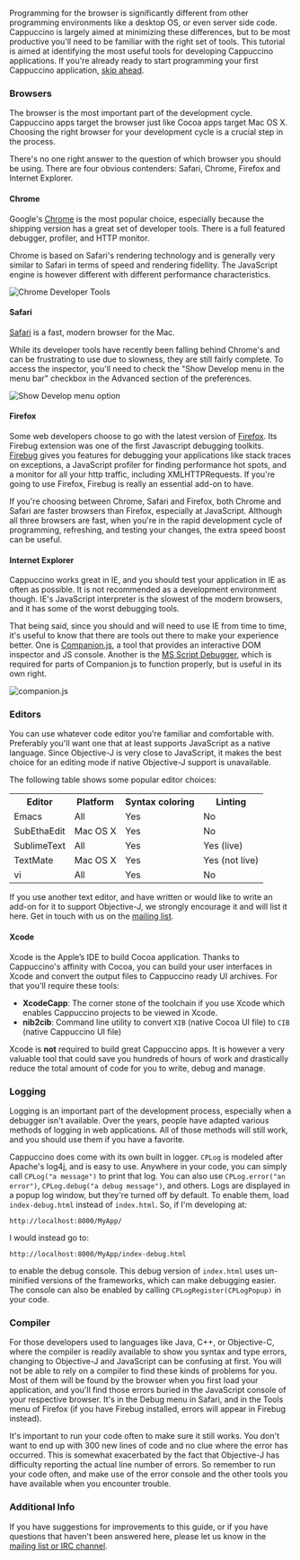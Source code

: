 Programming for the browser is significantly different from other programming environments like a desktop OS, or even server side code. Cappuccino is largely aimed at minimizing these differences, but to be most productive you'll need to be familiar with the right set of tools. This tutorial is aimed at identifying the most useful tools for developing Cappuccino applications. If you're already ready to start programming your first Cappuccino application, [skip ahead](/tutorial-scrapbook-1.html).

### Browsers

The browser is the most important part of the development cycle.
Cappuccino apps target the browser just like Cocoa apps target Mac OS X.
Choosing the right browser for your development cycle is a crucial step
in the process.

There's no one right answer to the question of which browser you should
be using. There are four obvious contenders: Safari, Chrome, Firefox and
Internet Explorer.

####  Chrome  

Google's [Chrome](http://www.google.com/chrome) is the most popular choice,
especially because the shipping version has a great set of
developer tools. There is a full featured debugger, profiler, and HTTP
monitor.

Chrome is based on Safari's rendering technology and is generally very similar to Safari in terms of speed and rendering fidellity. The JavaScript engine is however different with different performance characteristics.

![Chrome Developer Tools](/img/chrome-dev-tools.jpg)

####  Safari

[Safari](http://www.apple.com/safari/) is a fast, modern browser for the Mac.

While its developer tools have recently been falling behind Chrome's and can be frustrating to use due to slowness, they are still fairly complete. To access the inspector, you'll need to check the "Show Develop menu in the menu bar" checkbox in the Advanced section of the preferences.

![Show Develop menu option](/img/safari-develop-menu.jpg)

####  Firefox

Some web developers choose to go with the latest version of
[Firefox](http://getfirefox.com). Its Firebug extension was one of the
first Javascript debugging toolkits. [Firebug](http://getfirebug.com)
gives you features for debugging your applications like stack traces on
exceptions, a JavaScript profiler for finding performance hot spots, and
a monitor for all your http traffic, including XMLHTTPRequests. If
you're going to use Firefox, Firebug is really an essential add-on to
have.

If you're choosing between Chrome, Safari and Firefox, both Chrome and Safari are faster browsers than
Firefox, especially at JavaScript. Although all three browsers are fast, when
you're in the rapid development cycle of programming, refreshing, and
testing your changes, the extra speed boost can be useful.

####  Internet Explorer

Cappuccino works great in IE, and you should test your application in IE
as often as possible. It is not recommended as a development environment
though. IE's JavaScript interpreter is the slowest of the modern
browsers, and it has some of the worst debugging tools.

That being said, since you should and will need to use IE from time to
time, it's useful to know that there are tools out there to make your
experience better. One is
[Companion.js](http://www.my-debugbar.com/wiki/CompanionJS/HomePage), a
tool that provides an interactive DOM inspector and JS console. Another
is the [MS Script
Debugger](http://www.microsoft.com/downloads/details.aspx?familyid=2f465be0-94fd-4569-b3c4-dffdf19ccd99&displaylang=en),
which is required for parts of Companion.js to function properly, but is
useful in its own right.

![companion.js](/img/companion.gif)

### Editors

You can use whatever code editor you're familiar and comfortable with.
Preferably you'll want one that at least supports JavaScript as a native
language. Since Objective-J is very close to JavaScript, it makes the
best choice for an editing mode if native Objective-J support is
unavailable.

The following table shows some popular editor choices:

<table class="table span9">
<tbody><tr>
<th>Editor</th>
<th>Platform</th>
<th>Syntax coloring</th>
<th>Linting</th>
</tr>
<tr>
<td>Emacs</td>
<td>All</td>
<td>Yes</td>
<td>No</td>
</tr>
<tr>
<td>SubEthaEdit</td>
<td>Mac OS X</td>
<td>Yes</td>
<td>No</td>
</tr>
<tr>
<td>SublimeText</td>
<td>All</td>
<td>Yes</td>
<td>Yes (live)</td>
</tr>
<tr>
<td>TextMate</td>
<td>Mac OS X</td>
<td>Yes</td>
<td>Yes (not live)</td>
</tr>
<tr>
<td>vi</td>
<td>All</td>
<td>Yes</td>
<td>No</td>
</tr>
</tbody></table>

If you use another text editor, and have written or would like to write
an add-on for it to support Objective-J, we strongly encourage it and
will list it here. Get in touch with us on the [mailing
list](http://groups.google.com/group/objectivej).

####  Xcode

Xcode is the Apple’s IDE to build Cocoa application. Thanks to Cappuccino's affinity with Cocoa, you can build your user interfaces in Xcode and convert the output files to Cappuccino ready UI archives. For that you'll require these tools:

* **XcodeCapp**: The corner stone of the toolchain if you use Xcode which enables Cappuccino projects to be viewed in Xcode.
* **nib2cib**: Command line utility to convert `XIB` (native Cocoa UI file) to `CIB` (native Cappuccino UI file)

Xcode is **not** required to build great Cappuccino apps. It is however a very valuable tool that could save you hundreds of hours of work and drastically reduce the total amount of code for you to write, debug and manage.

### Logging

Logging is an important part of the development process, especially when
a debugger isn't available. Over the years, people have adapted various
methods of logging in web applications. All of those methods will still
work, and you should use them if you have a favorite.

Cappuccino does come with its own built in logger. `CPLog` is modeled
after Apache's log4j, and is easy to use. Anywhere in your code, you can
simply call `CPLog("a message")` to print that log. You can also use
`CPLog.error("an error")`, `CPLog.debug("a debug message")`, and others.
Logs are displayed in a popup log window, but they're turned off by
default. To enable them, load `index-debug.html` instead of `index.html`.
So, if I'm developing at:

    http://localhost:8000/MyApp/

I would instead go to:

    http://localhost:8000/MyApp/index-debug.html

to enable the debug console. This debug version of `index.html` uses
un-minified versions of the frameworks, which can make debugging easier.
The console can also be enabled by calling `CPLogRegister(CPLogPopup)` in
your code.

### Compiler

For those developers used to languages like Java, C++, or Objective-C,
where the compiler is readily available to show you syntax and type
errors, changing to Objective-J and JavaScript can be confusing at
first. You will not be able to rely on a compiler to find these kinds of
problems for you. Most of them will be found by the browser when you
first load your application, and you'll find those errors buried in the
JavaScript console of your respective browser. It's in the Debug menu in
Safari, and in the Tools menu of Firefox (if you have Firebug installed,
errors will appear in Firebug instead).

It's important to run your code often to make sure it still works. You
don't want to end up with 300 new lines of code and no clue where the
error has occurred. This is somewhat exacerbated by the fact that
Objective-J has difficulty reporting the actual line number of errors.
So remember to run your code often, and make use of the error console
and the other tools you have available when you encounter trouble.

### Additional Info

If you have suggestions for improvements to this guide, or if you have
questions that haven't been answered here, please let us know in the
[mailing list or IRC channel](/discuss/list.php).
